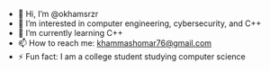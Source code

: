 - 👋 Hi, I’m @okhamsrzr
- 👀 I’m interested in computer engineering, cybersecurity, and C++
- 🌱 I’m currently learning C++
- 📫 How to reach me: khammashomar76@gmail.com
- ⚡ Fun fact: I am a college student studying computer science

<!---
okhamsrzr/okhamsrzr is a ✨ special ✨ repository because its `README.md` (this file) appears on your GitHub profile.
You can click the Preview link to take a look at your changes.
--->
